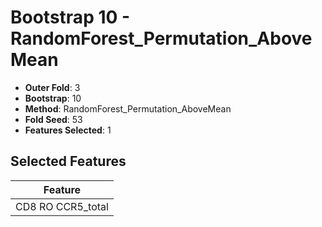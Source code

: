 # Bootstrap 10 - RandomForest_Permutation_AboveMean

- **Outer Fold**: 3
- **Bootstrap**: 10
- **Method**: RandomForest_Permutation_AboveMean
- **Fold Seed**: 53
- **Features Selected**: 1

## Selected Features

| Feature |
|---------|
| CD8 RO CCR5_total |

